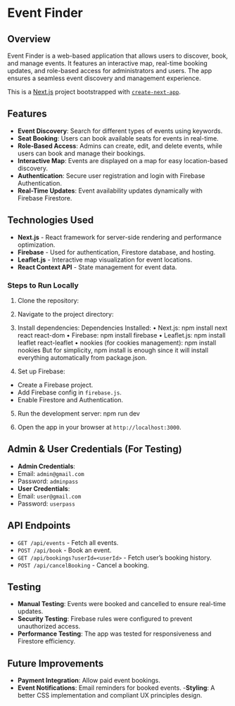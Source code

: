 # Event Finder

## Overview

Event Finder is a web-based application that allows users to discover, book, and manage events. It features an interactive map, real-time booking updates, and role-based access for administrators and users. The app ensures a seamless event discovery and management experience.

This is a [Next.js](https://nextjs.org) project bootstrapped with [`create-next-app`](https://nextjs.org/docs/app/api-reference/cli/create-next-app).

## Features

- **Event Discovery**: Search for different types of events using keywords.
- **Seat Booking**: Users can book available seats for events in real-time.
- **Role-Based Access**: Admins can create, edit, and delete events, while users can book and manage their bookings.
- **Interactive Map**: Events are displayed on a map for easy location-based discovery.
- **Authentication**: Secure user registration and login with Firebase Authentication.
- **Real-Time Updates**: Event availability updates dynamically with Firebase Firestore.

## Technologies Used

- **Next.js** - React framework for server-side rendering and performance optimization.
- **Firebase** - Used for authentication, Firestore database, and hosting.
- **Leaflet.js** - Interactive map visualization for event locations.
- **React Context API** - State management for event data.

### Steps to Run Locally

1. Clone the repository:

2. Navigate to the project directory:

3. Install dependencies:
   Dependencies Installed:
   • Next.js: npm install next react react-dom
   • Firebase: npm install firebase
   • Leaflet.js: npm install leaflet react-leaflet
   • nookies (for cookies management): npm install nookies
   But for simplicity, npm install is enough since it will install everything automatically from package.json.

4. Set up Firebase:

- Create a Firebase project.
- Add Firebase config in `firebase.js`.
- Enable Firestore and Authentication.

5. Run the development server: npm run dev

6. Open the app in your browser at `http://localhost:3000`.

## Admin & User Credentials (For Testing)

- **Admin Credentials**:
- Email: `admin@gmail.com`
- Password: `adminpass`
- **User Credentials**:
- Email: `user@gmail.com`
- Password: `userpass`

## API Endpoints

- `GET /api/events` - Fetch all events.
- `POST /api/book` - Book an event.
- `GET /api/bookings?userId=<userId>` - Fetch user’s booking history.
- `POST /api/cancelBooking` - Cancel a booking.

## Testing

- **Manual Testing**: Events were booked and cancelled to ensure real-time updates.
- **Security Testing**: Firebase rules were configured to prevent unauthorized access.
- **Performance Testing**: The app was tested for responsiveness and Firestore efficiency.

## Future Improvements

- **Payment Integration**: Allow paid event bookings.
- **Event Notifications**: Email reminders for booked events. -**Styling**: A better CSS implementation and compliant UX principles design.
